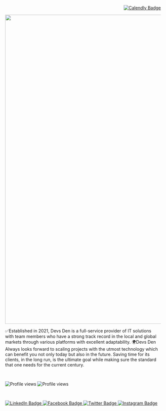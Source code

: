  <div id="Book a Call" align="right">
 <a href="https://calendly.com/devsden/meeting-at-google-meet">
     <img src="https://img.shields.io/badge/Book a Call -blueviolet?style=for-the-badge&logo=calendly&logoColor=white" alt="Calendly Badge"/>
  </a>
 </div>

 <div id="header" align="center">
  <img src="https://scontent.fdac24-1.fna.fbcdn.net/v/t39.30808-6/317795799_134593789437232_3782110756406471833_n.jpg?stp=dst-jpg_s960x960&_nc_cat=102&ccb=1-7&_nc_sid=e3f864&_nc_eui2=AeFYTxnRrSOTrk00cV9tdBCUxStQRmo8lrTFK1BGajyWtLAUcvgqHOdnmVoLy0JCLkcuDJzOODJHAVtajZe2e5mV&_nc_ohc=8yo-PlgFYCoAX_aMH2x&_nc_ht=scontent.fdac24-1.fna&oh=00_AfDYNROMv5lKF5cM4-2X982ScL7iY3pAQPNumNQS2nRDEA&oe=63A917DD" width="1000"/>
</div>


<p> ✅Established in 2021, Devs Den is a full-service provider of IT solutions with team members who have a strong track record in the local and global markets through various platforms with excellent adaptability.
🌍Devs Den Always looks forward to scaling projects with the utmost technology which can benefit you not only today but also in the future.
Saving time for its clients, in the long run, is the ultimate goal while making sure the standard that one needs for the current century.</p>

 <div id="Book a Call" align="left">
![Profile views](https://gpvc.arturio.dev/DevsDenBD) 
![Profile views](https://visitor-badge.glitch.me/badge?page_id=DevsDenBD.DevsDenBD)
  </div>
  
  <div id="Badge">

  <a href="https://www.linkedin.com/company/devsden/">
    <img src="https://img.shields.io/badge/LinkedIn-blue?style=for-the-badge&logo=linkedin&logoColor=white" alt="LinkedIn Badge"/>
  </a>
  <a href="https://www.facebook.com/DevsDenBD/">
    <img src="https://img.shields.io/badge/Facebook-blue?style=for-the-badge&logo=facebook&logoColor=white" alt="Facebook Badge"/>
  </a> 
  <a href="https://twitter.com/Devsden12">
    <img src="https://img.shields.io/badge/Twitter-blue?style=for-the-badge&logo=twitter&logoColor=white" alt="Twitter Badge"/>
  </a>
  <a href="https://www.instagram.com/devsdenbd/">
    <img src="https://img.shields.io/badge/Instagram-blue?style=for-the-badge&logo=instagram&logoColor=white" alt="Instagram Badge"/>
  </a>

</div>



